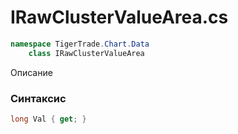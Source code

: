 
# IRawClusterValueArea.cs
```csharp
namespace TigerTrade.Chart.Data  
    class IRawClusterValueArea
```

Описание

### Синтаксис
```csharp
long Val { get; }
```
